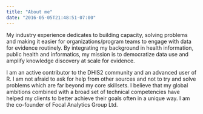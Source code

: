 ```yaml
---
title: "About me"
date: "2016-05-05T21:48:51-07:00"
---
```


My industry experience dedicates to building capacity, solving problems and making it easier for organizations/program teams to engage with data for evidence routinely. By integrating my background in health information, public health and informatics, my mission is to democratize data use and amplify knowledge discovery at scale for evidence.

I am an active contributor to the DHIS2 community and an advanced user of R. I am not afraid to ask for help from other sources and not to try and solve problems which are far beyond my core skillsets. I believe that my global ambitions combined with a broad set of technical competencies have helped my clients to better achieve their goals often in a unique way. I am the co-founder of Focal Analytics Group Ltd.

